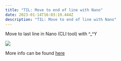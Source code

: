 ```yaml
---
title: "TIL: Move to end of line with Nano"
date: 2023-01-14T16:03:19.444Z
description: "TIL: Move to end of line with Nano"
---
```

M﻿ove to last line in Nano (CLI tool) with ^_^Y

![](/img/screenshot-2021-06-07-at-14.29.26.png)

More info can be found [here](https://monovm.com/post/35/how-to-move-end-of-line-in-nano)